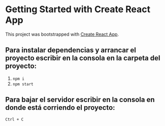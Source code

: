# Getting Started with Create React App

This project was bootstrapped with [Create React App](https://github.com/facebook/create-react-app).

## Para instalar dependencias y arrancar el proyecto escribir en la consola en la carpeta del proyecto:

1) `npm i`
2) `npm start`

## Para bajar el servidor escribir en la consola en donde está corriendo el proyecto:

`Ctrl + C`